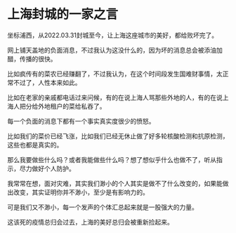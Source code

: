 # 上海封城的一家之言

坐标浦西，从2022.03.31封城至今，让上海这座城市的美好，都给败坏完了。

网上铺天盖地的负面消息，不过我认为这没什么的，因为坏的消息总会被添油加醋，传播的很快。

比如疯传有的菜农已经赚翻了，不过我认为，在这个时间段发生国难财事情，太正常不过了，人性本来如此。

比如在老家的亲戚都电话过来问候，有的在说上海人骂那些外地的人，有的在说上海人把分给外地租户的菜给私吞了。

每一个负面的消息下都有一个事实真实度很少的愤怒。

比如我们的菜价已经飞涨，比如我们已经无休止做了好多轮核酸检测和抗原检测，这些也都是真实的。

那么我要做些什么吗？或者我能做些什么吗？想了想似乎什么也做不了，听从指示，尽力做好个人防护。

我常常在想，面对灾难，其实我们渺小的个人其实是做不了什么改变的，如果能做出改变，其实证明你并不渺小，至少是有影响力的。

可是我们又不渺小，每一个发声的个体汇总起来就是一股强大的力量。

这该死的疫情总归会过去，上海的美好总归会被重新捡起来。
